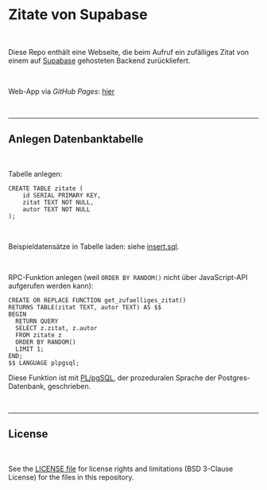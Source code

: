 # Zitate von Supabase #

<br>

Diese Repo enthält eine Webseite, die beim Aufruf ein zufälliges Zitat von einem
auf [Supabase](https://supabase.com/) gehosteten Backend zurückliefert.

<br>

Web-App via *GitHub Pages*: 
[hier](https://mdecker-mobilecomputing.github.io/HTML_Supabase_Zitate/)

<br>

----

## Anlegen Datenbanktabelle ##

<br>

Tabelle anlegen:
```
CREATE TABLE zitate (
    id SERIAL PRIMARY KEY,
    zitat TEXT NOT NULL,
    autor TEXT NOT NULL
);    
```

<br>

Beispieldatensätze in Tabelle laden: siehe [insert.sql](insert.sql).

<br>

RPC-Funktion anlegen (weil `ORDER BY RANDOM()` nicht über JavaScript-API aufgerufen werden kann):

```
CREATE OR REPLACE FUNCTION get_zufaelliges_zitat()
RETURNS TABLE(zitat TEXT, autor TEXT) AS $$
BEGIN
  RETURN QUERY
  SELECT z.zitat, z.autor
  FROM zitate z
  ORDER BY RANDOM()
  LIMIT 1;
END;
$$ LANGUAGE plpgsql;
```

Diese Funktion ist mit [PL/pgSQL](https://www.postgresql.org/docs/current/plpgsql.html), der prozeduralen
Sprache der Postgres-Datenbank, geschrieben.

<br>

----

## License ##

<br>

See the [LICENSE file](LICENSE.md) for license rights and limitations (BSD 3-Clause License) for the files in this repository.

<br>
